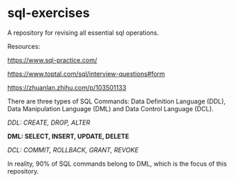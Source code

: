 # sql-exercises

A repository for revising all essential sql operations.

Resources: 

https://www.sql-practice.com/

https://www.toptal.com/sql/interview-questions#form

https://zhuanlan.zhihu.com/p/103501133

There are three types of SQL Commands: Data Definition Language (DDL), Data Manipulation Language (DML) and Data Control Language (DCL).

*DDL: CREATE, DROP, ALTER*

**DML: SELECT, INSERT, UPDATE, DELETE**

*DCL: COMMIT, ROLLBACK, GRANT, REVOKE*

In reality, 90% of SQL commands belong to DML, which is the focus of this repository.
